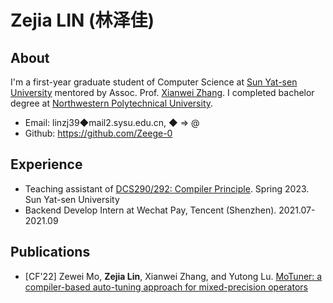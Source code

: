 # Zejia LIN (林泽佳)

## About

I'm a first-year graduate student of Computer Science at <a href="https://cse.sysu.edu.cn/">Sun Yat-sen University</a> mentored by Assoc. Prof. <a href="https://xianweiz.github.io/">Xianwei Zhang</a>. I completed bachelor degree at <a href="https://en.nwpu.edu.cn/">Northwestern Polytechnical University</a>.

- Email: linzj39◆mail2.sysu.edu.cn, ◆ ⇒ @
- Github: <a href="https://github.com/Zeege-0">https://github.com/Zeege-0</a>

## Experience

- Teaching assistant of <a href="https://arcsysu.github.io/teach/dcs290/s2023.html">DCS290/292: Compiler Principle</a>. Spring 2023. Sun Yat-sen University
- Backend Develop Intern at Wechat Pay, Tencent (Shenzhen). 2021.07-2021.09

## Publications

- [CF'22] Zewei Mo, **Zejia Lin**, Xianwei Zhang, and Yutong Lu. <a href="https://dl.acm.org/doi/10.1145/3528416.3530231"> MoTuner: a compiler-based auto-tuning approach for mixed-precision operators</a>

